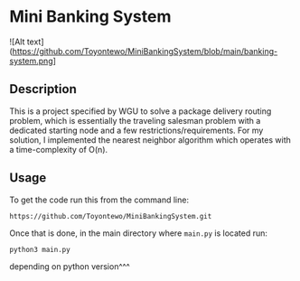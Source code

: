 # Mini Banking System

![Alt text](https://github.com/Toyontewo/MiniBankingSystem/blob/main/banking-system.png]


<h2> Description </h2>

This is a project specified by WGU to solve a package delivery routing problem, which is essentially the traveling salesman problem with a dedicated starting node and a few restrictions/requirements. For my solution, I implemented the nearest neighbor algorithm which operates with a time-complexity of O(n).

## Usage

To get the code run this from the command line:

```commandline
https://github.com/Toyontewo/MiniBankingSystem.git
```

Once that is done, in the main directory where `main.py` is located run:

```commandline
python3 main.py
```

depending on python version^^^
